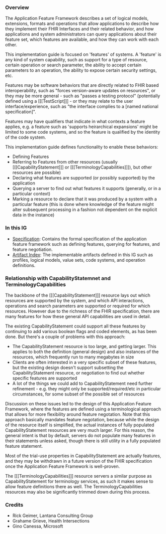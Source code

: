 ### Overview

The Application Feature Framework describes a set of logical models, extensions, formats and operations that allow applications to describe how they implement their FHIR Interfaces and their related behavior, and how applications and 
system administrators can query applications about their feature set, which features are available, and how 
they can work with each other.

This implementation guide is focused on 'features' of systems.  A 'feature' is any kind of system capability, 
such as support for a type of resource, certain operation or search parameter, the ability to accept certain 
parameters to an operation, the ability to expose certain security settings, etc.

Features may be software behaviors that are directly related to FHIR based interoperability, such 
as "forces version-aware updates on resources", or they may be more general - such as "passes a
testing protocol" (potentially defined using a [[[TestScript]]] - or they may relate
to the user interface/experience, such as "the interface complies to a [named national specification]".

Features may have qualifiers that indicate in what contexts a feature applies, e.g. a feature such 
as 'supports heirarchical expansions' might be limited to some code systems, and so the feature 
is qualified by the identity of the code system.

This implementation guide defines functionality to enable these behaviors:
* Defining Features 
* Referring to Features from other resources (usually [[[CapabilityStatement]]] or [[[TerminologyCapabilities]]]), but other resources are possible)
* Declaring what features are supported (or possibly supported) by the application
* Querying a server to find out what features it supports (generally, or in a particular context)
* Marking a resource to declare that it was produced by a system with a particular feature (this is done where knowledge of the feature might alter subsequent processing in a fashion not dependent on the explicit data in the instance)

### In this IG 

* [Specification](specification.html): Contains the formal specification of the application feature framework such as defining features, querying for features, and feature negotiation.
* [Artifact Index](artifacts.html): The implementable artifacts defined in this IG such as profiles, logical models, value sets, code systems, and operation definitions.

### Relationship with CapabilityStatemnet and TerminologyCapabilities 


The backbone of the [[[CapabilityStatement]]] resource lays out which resources are supported by the system, and which API interactions, operations and search parameters are supported or required for which resources. However due to the richness of the FHIR specification, there are many features for how these general API capabilities are used in detail.

The existing CapabilityStatement could support all these features by continuing to add various boolean flags and coded elements, as has been done. But there's a couple of problems with this approach:

* The CapabilityStatement resource is too large, and getting larger. This applies to both the definition (general design) and also instances of the resources, which frequently run to many megabytes in size
* Clients are often interested in a very specific subset of these features, but the existing design doesn't support subsetting the CapabilityStatement resource, or negotiation to find out whether specific features are supported
* A lot of the things we could add to CapabilityStatement need further refinement - e.g. they might only be supported/required/etc in particular circumstances, for some subset of the possible set of resources 

Discussion on these issues led to the design of this Application Feature Framework, where the features are defined using a terminological approach that allows for more flexibility around feature negotation. Note that this approach basically mandates feature negotation, because while the design of the resource itself is simplified, the actual instances of fully populated CapabilityStatement resources are very much larger. For this reason, the general intent is that by default, servers do not populate many features in their statements unless asked, though there is still utility in a fully populated feature statement.

Most of the trial-use properties in CapabilityStatement are actually features, and they may be withdrawn in a future version of the FHIR specification once the Application Feature Framework is well-proven.

The [[[TerminologyCapabilities]]] resource servers a similar purpose as CapabilityStatement for terminology services, as such it makes sense to allow feature definitions there as well. The TerminologyCapabilities resources may also be significantly trimmed down during this process.

### Credits

* Rick Geimer, Lantana Consulting Group
* Grahame Grieve, Health Intersections
* Gino Canessa, Microsoft


